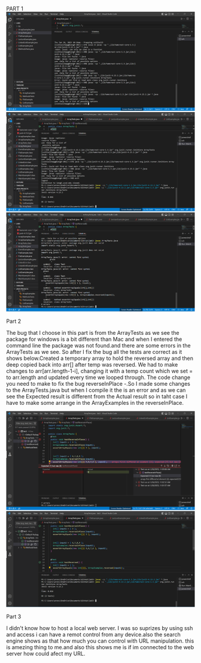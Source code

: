 PART 1
![Image](1.png)
![Image](2.png)
![Image](3.png)

Part 2

The bug that I choose in this part is from the ArrayTests as we see the package for windows is a bit different than Mac and when I entered the command line the package was not found.and there are some errors in the ArrayTests as we see.
So after I fix the bug all the tests are correct as it shows below.Created a temporary array to hold the reversed array and then deep copied back into arr[] after temp was reversed. We had to make changes to arr[arr.length-1-i], changing it with a temp count which we set = to arr.length and updated every time we looped through. The code change you need to make to fix the bug
reverseInPlace -.So I made some changes to the ArrayTests.java but when I compile it the is an error and as we can see the Expected result is different from the Actual result so in taht case I have to make some arrange in the ArrayExamples in the reverseInPlace.


![Image](4.png)
![Image](5.png)

Part 3

I didn't know how to host a local web server. I was so suprizes by using ssh and access i can have a remot control from any device.also the search engine shows as that how much you can control with URL manipulation. this is amezing thing to me.and also this shows me is if im connected to the web server how could afect my URL.
